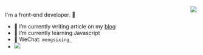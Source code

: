 <img align="right" src="https://github-readme-stats.vercel.app/api?username=mengsixing&show_icons=true&icon_color=CE1D2D&text_color=718096&bg_color=ffffff&hide_title=true" />

I'm a front-end developer. 👋

- 🔭 I’m currently writing article on my [blog](https://mengsixing.github.io)
- 🌱 I’m currently learning Javascript
- 💬 WeChat: `mengsixing_`
- ![](https://visitor-badge.glitch.me/badge?page_id=mengsixing.mengsixing)
